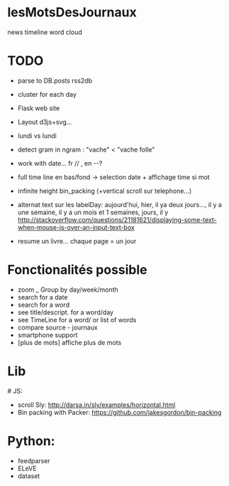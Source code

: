 # lesMotsDesJournaux
news timeline word cloud




TODO
=====
* parse to DB.posts   rss2db
* cluster for each day
* Flask web site
* Layout d3js+svg...
* lundi vs lundi
* detect gram in ngram : "vache" < "vache folle"
* work with date... fr //  , en --?
* full time line en bas/fond -> selection date + affichage time si mot

* infinite height bin_packing (+vertical scroll sur telephone...)

* alternat text sur les labelDay:  aujourd'hui, hier, il ya deux jours..., il y a une semaine, il y a un mois et 1 semaines, jours, il y
http://stackoverflow.com/questions/21181621/displaying-some-text-when-mouse-is-over-an-input-text-box

* resume un livre... chaque page = un jour

Fonctionalités possible
=======================
* zoom _ Group by day/week/month
* search for a date
* search for a word
* see title/descript. for a word/day
* see TimeLine for a word/ or list of words
* compare source - journaux
* smartphone support
* [plus de mots] affiche plus de mots

Lib
===
# JS:
* scroll Sly: http://darsa.in/sly/examples/horizontal.html
* Bin packing with Packer: https://github.com/jakesgordon/bin-packing

# Python:
* feedparser
* ELeVE
* dataset
